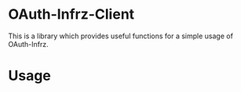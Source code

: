 # OAuth-Infrz-Client
This is a library which provides useful functions for a simple usage of OAuth-Infrz.

# Usage